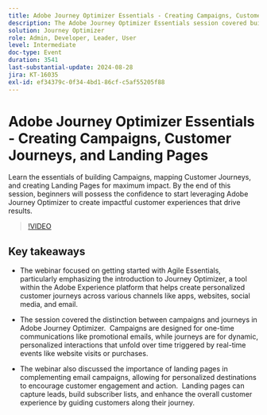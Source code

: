 ```yaml
---
title: Adobe Journey Optimizer Essentials - Creating Campaigns, Customer Journeys, and Landing Pages
description: The Adobe Journey Optimizer Essentials session covered building campaigns, mapping customer journeys, and creating landing pages, emphasizing personalized customer experiences across various channels.
solution: Journey Optimizer
role: Admin, Developer, Leader, User
level: Intermediate
doc-type: Event
duration: 3541
last-substantial-update: 2024-08-28
jira: KT-16035
exl-id: ef34379c-0f34-4bd1-86cf-c5af55205f88
---
```

# Adobe Journey Optimizer Essentials - Creating Campaigns, Customer Journeys, and Landing Pages

Learn the essentials of building Campaigns, mapping Customer Journeys, and creating Landing Pages for maximum impact. By the end of this session, beginners will possess the confidence to start leveraging Adobe Journey Optimizer to create impactful customer experiences that drive results.

>[!VIDEO](https://video.tv.adobe.com/v/3433000/?learn=on)

## Key takeaways

* The webinar focused on getting started with Agile Essentials, particularly emphasizing the introduction to Journey Optimizer, a tool within the Adobe Experience platform that helps create personalized customer journeys across various channels like apps, websites, social media, and email. ​

* The session covered the distinction between campaigns and journeys in Adobe Journey Optimizer. ​ Campaigns are designed for one-time communications like promotional emails, while journeys are for dynamic, personalized interactions that unfold over time triggered by real-time events like website visits or purchases. ​

* The webinar also discussed the importance of landing pages in complementing email campaigns, allowing for personalized destinations to encourage customer engagement and action. ​ Landing pages can capture leads, build subscriber lists, and enhance the overall customer experience by guiding customers along their journey. ​
